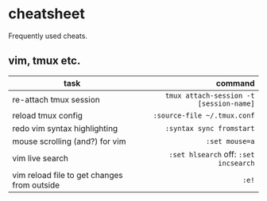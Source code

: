 # cheatsheet
Frequently used cheats.

## vim, tmux etc.
| task | command |
| ---- | -------:|
|re-attach tmux session | `tmux attach-session -t [session-name]` | 
| reload tmux config| `:source-file ~/.tmux.conf`|
| redo vim syntax highlighting| `:syntax sync fromstart`|
| mouse scrolling (and?) for vim| `:set mouse=a`|
| vim live search| `:set hlsearch` off: `:set incsearch`|
| vim reload file to get changes from outside| `:e!`|
